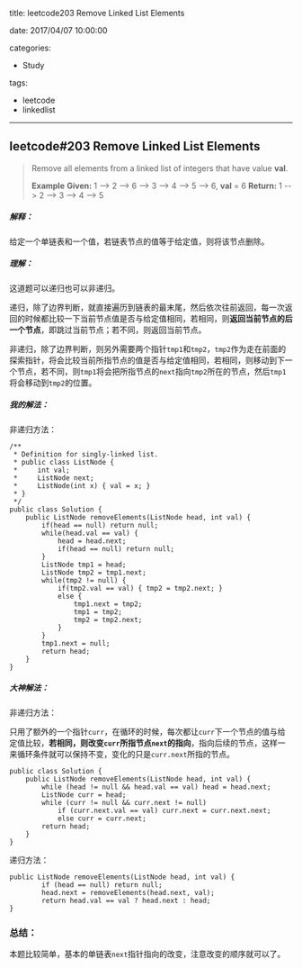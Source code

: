 title: leetcode203 Remove Linked List Elements

date: 2017/04/07 10:00:00

categories:

- Study

tags:

- leetcode
- linkedlist

---

## leetcode#203 Remove Linked List Elements 

>Remove all elements from a linked list of integers that have value **val**.
>
>**Example**
>**Given:** 1 --> 2 --> 6 --> 3 --> 4 --> 5 --> 6, **val** = 6
>**Return:** 1 --> 2 --> 3 --> 4 --> 5

##### 解释：

给定一个单链表和一个值，若链表节点的值等于给定值，则将该节点删除。

##### 理解：

这道题可以递归也可以非递归。

递归，除了边界判断，就直接遍历到链表的最末尾，然后依次往前返回，每一次返回的时候都比较一下当前节点值是否与给定值相同，若相同，则**返回当前节点的后一个节点**，即跳过当前节点；若不同，则返回当前节点。

非递归，除了边界判断，则另外需要两个指针`tmp1`和`tmp2`，`tmp2`作为走在前面的探索指针，将会比较当前所指节点的值是否与给定值相同，若相同，则移动到下一个节点，若不同，则`tmp1`将会把所指节点的`next`指向`tmp2`所在的节点，然后`tmp1`将会移动到`tmp2`的位置。

##### 我的解法：

非递归方法：

```
/**
 * Definition for singly-linked list.
 * public class ListNode {
 *     int val;
 *     ListNode next;
 *     ListNode(int x) { val = x; }
 * }
 */
public class Solution {
    public ListNode removeElements(ListNode head, int val) {
        if(head == null) return null;
        while(head.val == val) {
            head = head.next;
            if(head == null) return null;
        }
        ListNode tmp1 = head;
        ListNode tmp2 = tmp1.next;
        while(tmp2 != null) {
            if(tmp2.val == val) { tmp2 = tmp2.next; }
            else {
                tmp1.next = tmp2;
                tmp1 = tmp2;
                tmp2 = tmp2.next;
            }
        }
        tmp1.next = null;
        return head;
    }
}
```

##### 大神解法：

非递归方法：

只用了额外的一个指针`curr`，在循环的时候，每次都让`curr`下一个节点的值与给定值比较，**若相同，则改变`curr`所指节点`next`的指向**，指向后续的节点，这样一来循环条件就可以保持不变，变化的只是`curr.next`所指的节点。

```
public class Solution {
    public ListNode removeElements(ListNode head, int val) {
        while (head != null && head.val == val) head = head.next;
        ListNode curr = head;
        while (curr != null && curr.next != null)
            if (curr.next.val == val) curr.next = curr.next.next;
            else curr = curr.next;
        return head;
    }
}
```

递归方法：

```
public ListNode removeElements(ListNode head, int val) {
        if (head == null) return null;
        head.next = removeElements(head.next, val);
        return head.val == val ? head.next : head;
}
```

### 总结：

本题比较简单，基本的单链表`next`指针指向的改变，注意改变的顺序就可以了。